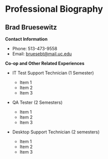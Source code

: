 # Professional Biography

## Brad Bruesewitz

**Contact Information**
* Phone: 513-473-9558
* Email: bruesebt@mail.uc.edu



**Co-op and Other Related Experiences**

* IT Test Support Technician (1 Semester)
	* Item 1
	* Item 2
	* Item 3

* QA Tester (2 Semesters)
	* Item 1
	* Item 2 
	* Item 3

* Desktop Support Technician (2 semesters)
	* Item 1
	* Item 2
	* Item 3
